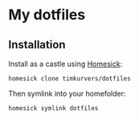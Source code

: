 # My dotfiles

## Installation

Install as a castle using [Homesick](https://github.com/technicalpickles/homesick):

    homesick clone timkurvers/dotfiles

Then symlink into your homefolder:

    homesick symlink dotfiles
